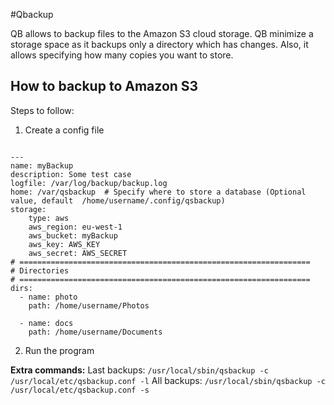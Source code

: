 #Qbackup

QB allows to backup files to the Amazon S3 cloud storage. QB minimize a storage space as it backups only a directory which has changes. Also, it allows specifying how many copies you want to store.

## How to backup to Amazon S3

Steps to follow:

  1. Create a config file

```

---
name: myBackup
description: Some test case
logfile: /var/log/backup/backup.log
home: /var/qsbackup  # Specify where to store a database (Optional value, default  /home/username/.config/qsbackup)
storage:
    type: aws
    aws_region: eu-west-1
    aws_bucket: myBackup
    aws_key: AWS_KEY
    aws_secret: AWS_SECRET
# =================================================================
# Directories
# =================================================================
dirs:
  - name: photo
    path: /home/username/Photos

  - name: docs
    path: /home/username/Documents
```

  2. Run the program

**Extra commands:**
Last backups: `/usr/local/sbin/qsbackup -c /usr/local/etc/qsbackup.conf -l`
All backups: `/usr/local/sbin/qsbackup -c /usr/local/etc/qsbackup.conf -s`